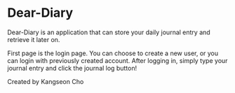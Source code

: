 # Dear-Diary

Dear-Diary is an application that can store your daily journal entry and retrieve it later on.

First page is the login page. You can choose to create a new user, or you can login with previously created account.
After logging in, simply type your journal entry and click the journal log button!

Created by Kangseon Cho
